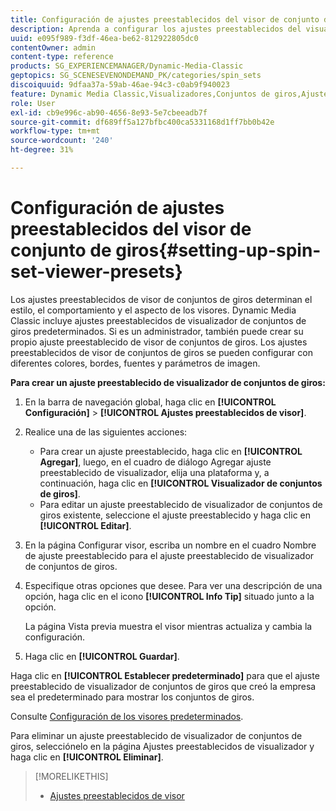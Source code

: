 ```yaml
---
title: Configuración de ajustes preestablecidos del visor de conjunto de giros
description: Aprenda a configurar los ajustes preestablecidos del visualizador de conjuntos de giros.
uuid: e095f989-f3df-46ea-be62-812922805dc0
contentOwner: admin
content-type: reference
products: SG_EXPERIENCEMANAGER/Dynamic-Media-Classic
geptopics: SG_SCENESEVENONDEMAND_PK/categories/spin_sets
discoiquuid: 9dfaa37a-59ab-46ae-94c3-c0ab9f940023
feature: Dynamic Media Classic,Visualizadores,Conjuntos de giros,Ajustes preestablecidos de visualizador
role: User
exl-id: cb9e996c-ab90-4656-8e93-5e7cbeeadb7f
source-git-commit: df689ff5a127bfbc400ca5331168d1ff7bb0b42e
workflow-type: tm+mt
source-wordcount: '240'
ht-degree: 31%

---
```


# Configuración de ajustes preestablecidos del visor de conjunto de giros{#setting-up-spin-set-viewer-presets}

Los ajustes preestablecidos de visor de conjuntos de giros determinan el estilo, el comportamiento y el aspecto de los visores. Dynamic Media Classic incluye ajustes preestablecidos de visualizador de conjuntos de giros predeterminados. Si es un administrador, también puede crear su propio ajuste preestablecido de visor de conjuntos de giros. Los ajustes preestablecidos de visor de conjuntos de giros se pueden configurar con diferentes colores, bordes, fuentes y parámetros de imagen.

**Para crear un ajuste preestablecido de visualizador de conjuntos de giros:**

1. En la barra de navegación global, haga clic en **[!UICONTROL Configuración]** > **[!UICONTROL Ajustes preestablecidos de visor]**.
1. Realice una de las siguientes acciones:

   * Para crear un ajuste preestablecido, haga clic en **[!UICONTROL Agregar]**, luego, en el cuadro de diálogo Agregar ajuste preestablecido de visualizador, elija una plataforma y, a continuación, haga clic en **[!UICONTROL Visualizador de conjuntos de giros]**.
   * Para editar un ajuste preestablecido de visualizador de conjuntos de giros existente, seleccione el ajuste preestablecido y haga clic en **[!UICONTROL Editar]**.

1. En la página Configurar visor, escriba un nombre en el cuadro Nombre de ajuste preestablecido para el ajuste preestablecido de visualizador de conjuntos de giros.
1. Especifique otras opciones que desee. Para ver una descripción de una opción, haga clic en el icono **[!UICONTROL Info Tip]** situado junto a la opción.

   La página Vista previa muestra el visor mientras actualiza y cambia la configuración.

1. Haga clic en **[!UICONTROL Guardar]**.

Haga clic en **[!UICONTROL Establecer predeterminado]** para que el ajuste preestablecido de visualizador de conjuntos de giros que creó la empresa sea el predeterminado para mostrar los conjuntos de giros.

Consulte [Configuración de los visores predeterminados](application-setup.md#configuring_default_viewers).

Para eliminar un ajuste preestablecido de visualizador de conjuntos de giros, selecciónelo en la página Ajustes preestablecidos de visualizador y haga clic en **[!UICONTROL Eliminar]**.

>[!MORELIKETHIS]
>
>* [Ajustes preestablecidos de visor](application-setup.md#viewer_presets)

